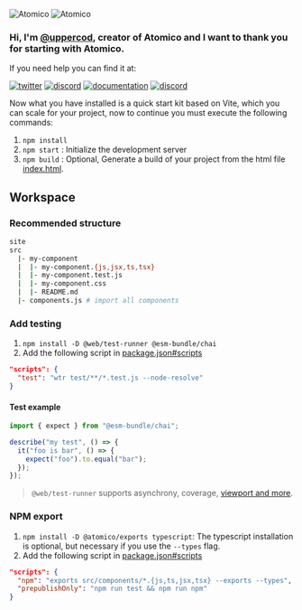 ![Atomico](https://raw.githubusercontent.com/atomicojs/docs/master/.gitbook/assets/h4.svg)
![Atomico](https://raw.githubusercontent.com/atomicojs/docs/master/.gitbook/assets/h3.svg)

### Hi, I'm [@uppercod](https://twitter.com/uppercod), creator of Atomico and I want to thank you for starting with Atomico.

If you need help you can find it at:

[![twitter](https://raw.githubusercontent.com/atomicojs/docs/master/.gitbook/assets/twitter.svg)](https://twitter.com/atomicojs)
[![discord](https://raw.githubusercontent.com/atomicojs/docs/master/.gitbook/assets/discord.svg)](https://discord.gg/7z3rNhmkNE)
[![documentation](https://raw.githubusercontent.com/atomicojs/docs/master/.gitbook/assets/doc-1.svg)](https://atomico.gitbook.io/doc/)
[![discord](https://raw.githubusercontent.com/atomicojs/docs/master/.gitbook/assets/doc.svg)](https://webcomponents.dev/edit/collection/F7dm6YnMEDRtAl57RTXU/d6E4w07fsQbb0CelYQac)

Now what you have installed is a quick start kit based on Vite, which you can scale for your project, now to continue you must execute the following commands:

1. `npm install`
2. `npm start` : Initialize the development server
3. `npm build` : Optional, Generate a build of your project from the html file [index.html](index.html).

## Workspace

### Recommended structure

```bash
site
src
  |- my-component
  |  |- my-component.{js,jsx,ts,tsx}
  |  |- my-component.test.js
  |  |- my-component.css
  |  |- README.md
  |- components.js # import all components
```

### Add testing

1. `npm install -D @web/test-runner @esm-bundle/chai`
2. Add the following script in [package.json#scripts](package.json)

```json
"scripts": {
  "test": "wtr test/**/*.test.js --node-resolve"
}
```

#### Test example

```js
import { expect } from "@esm-bundle/chai";

describe("my test", () => {
  it("foo is bar", () => {
    expect("foo").to.equal("bar");
  });
});
```

> `@web/test-runner` supports asynchrony, coverage, [viewport and more](https://modern-web.dev/docs/test-runner/commands/).

### NPM export

1. `npm install -D @atomico/exports typescript`: The typescript installation is optional, but necessary if you use the `--types` flag.
2. Add the following script in [package.json#scripts](package.json)

```json
"scripts": {
  "npm": "exports src/components/*.{js,ts,jsx,tsx} --exports --types",
  "prepublishOnly": "npm run test && npm run npm"
}
```
